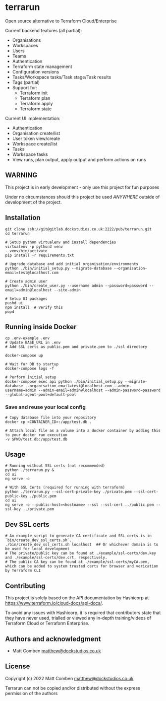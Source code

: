 # terrarun

Open source alternative to Terraform Cloud/Enterprise

Current backend features (all partial):

 * Organisations
 * Workspaces
 * Users
 * Teams
 * Authentication
 * Terraform state management
 * Configuration versions
 * Tasks/Workspace tasks/Task stage/Task results
 * Tags (partial)
 * Support for:
   * Terraform init
   * Terraform plan
   * Terraform apply
   * Terraform state

Current UI implementation:
 * Authentication
 * Organisation create/list
 * User token view/create
 * Workspace create/list
 * Tasks
 * Workspace tasks
 * View runs, plan output, apply output and perform actions on runs

## WARNING

This project is in early development - only use this project for fun purposes

Under no circumstances should this project be used _ANYWHERE_ outside of development of the project.

## Installation

```
git clone ssh://git@gitlab.dockstudios.co.uk:2222/pub/terrarun.git
cd terrarun

# Setup python virtualenv and install dependencies
virtualenv -p python3 venv
. venv/bin/activate
pip install -r requirements.txt

# Upgrade database and add initial organisation/environments
python ./bin/initial_setup.py --migrate-database --organisation-email=test@localhost.com

# Create admin user
python ./bin/create_user.py --username admin --password=password --email=admin@localhost --site-admin                   

# Setup UI packages
pushd ui
npm install  # Verify this
popd
```

## Running inside Docker

```
cp .env-example .env
# Update BASE_URL in .env
# Add SSL certs as public.pem and private.pem to ./ssl directory

docker-compose up

# Wait for DB to startup
docker-compose logs -f

# Perform initial setup
docker-compose exec api python ./bin/initial_setup.py --migrate-database --organisation-email=test@localhost.com --admin-username=admin --admin-email=admin@localhost --admin-password=password --global-agent-pool=default-pool
```

### Save and reuse your local config

    # Copy database file into your repository
    docker cp <CONTAINER_ID>:/app/test.db .

    # Attach local file as a volume into a docker container by adding this to your docker run execution
    -v $PWD/test.db:/app/test.db


## Usage

    # Running without SSL certs (not recommended)
    python ./terrarun.py &
    cd ui
    ng serve -o

    # With SSL Certs (required for running with terraform)
    python ./terrarun.py --ssl-cert-private-key ./private.pem --ssl-cert-public-key ./public.pem
    cd ui
    ng serve -o --public-host=<hostname> --ssl --ssl-cert ../public.pem --ssl-key ../private.pem

## Dev SSL certs

    # An example script to generate CA certificate and SSL certs is in `bin/create_dev_ssl_certs.sh`.
    ./bin/create_dev_ssl_certs.sh localhost  ## Or whichever domain is to be used for local development
    # The private/public key can be found at ./example/ssl-certs/dev.key and ./example/ssl-certs/dev.crt, respectively.
    # The public CA key can be found at ./example/ssl-certs/myCA.pem, which can be added to system trusted certs for browser and verication by Terraform CLI

 
## Contributing

This project is solely based on the API documentation by Hashicorp at https://www.terraform.io/cloud-docs/api-docs/.

To avoid any issues with Hashicorp, it is required that contributors state that they have never used, trialled or viewed any in-depth training/videos of Terraform Cloud or Terraform Enterprise.


## Authors and acknowledgment

 * Matt Comben <matthew@dockstudios.co.uk>

## License

Copyright (c) 2022 Matt Comben <matthew@dockstudios.co.uk>

Terrarun can not be copied and/or distributed without the express
permission of the authors

